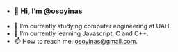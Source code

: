 - ### 👋 Hi, I’m @osoyinas
- 👀 I’m currently studying computer engineering at UAH.
- 🌱 I’m currently learning Javascript, C and C++.
- 📫 How to reach me: osoyinas@gmail.com.
